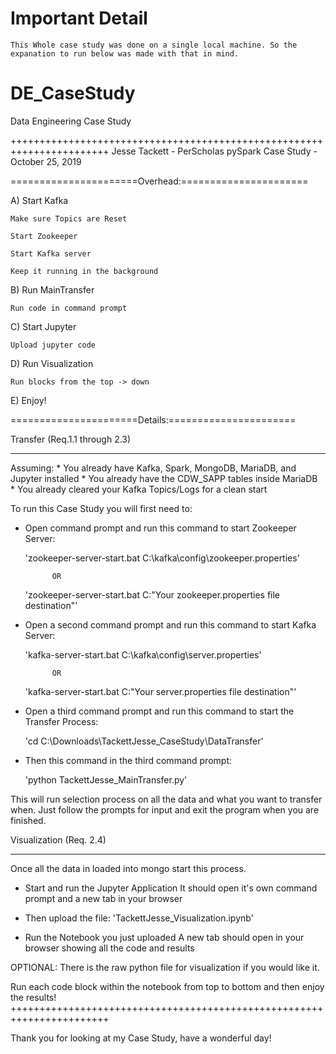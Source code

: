 
# Important Detail

	This Whole case study was done on a single local machine. So the expanation to run below was made with that in mind.

# DE_CaseStudy
Data Engineering Case Study

+++++++++++++++++++++++++++++++++++++++++++++++++++++++++++++++++++++++
Jesse Tackett - PerScholas pySpark Case Study - October 25, 2019

======================Overhead:======================

A) Start Kafka

	Make sure Topics are Reset
	
	Start Zookeeper
	
	Start Kafka server
	
	Keep it running in the background
	
B) Run MainTransfer

	Run code in command prompt
	
C) Start Jupyter

	Upload jupyter code
	
D) Run Visualization

	Run blocks from the top -> down
	
E) Enjoy!

======================Details:======================

Transfer (Req.1.1 through 2.3)
-------- ---------------------
Assuming:
	* You already have Kafka, Spark, MongoDB, MariaDB, and Jupyter installed
	* You already have the CDW_SAPP tables inside MariaDB
	* You already cleared your Kafka Topics/Logs for a clean start

To run this Case Study you will first need to:

* Open command prompt and run this command to start Zookeeper Server:

	'zookeeper-server-start.bat C:\kafka\config\zookeeper.properties'
	
			OR
			
	'zookeeper-server-start.bat C:\"Your zookeeper.properties file destination"'

* Open a second command prompt and run this command to start Kafka Server:

	'kafka-server-start.bat C:\kafka\config\server.properties'
	
			OR
			
	'kafka-server-start.bat C:\"Your server.properties file destination"'

* Open a third command prompt and run this command to start the Transfer Process:

	'cd C:\Downloads\TackettJesse_CaseStudy\DataTransfer'

* Then this command in the third command prompt:

	'python TackettJesse_MainTransfer.py'
	
This will run selection process on all the data and what you want to transfer when.
Just follow the prompts for input and exit the program when you are finished.

Visualization (Req. 2.4)
------------- ----------
Once all the data in loaded into mongo start this process.

* Start and run the Jupyter Application
	It should open it's own command prompt and a new tab in your browser

* Then upload the file:
	'TackettJesse_Visualization.ipynb'

* Run the Notebook you just uploaded
	A new tab should open in your browser showing all the code and results

OPTIONAL:
	There is the raw python file for visualization if you would like it.

Run each code block within the notebook from top to bottom and then enjoy the results!
+++++++++++++++++++++++++++++++++++++++++++++++++++++++++++++++++++++++


Thank you for looking at my Case Study, have a wonderful day!
